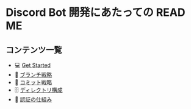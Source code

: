 # Discord Bot 開発にあたっての READ ME

## コンテンツ一覧

- 💻 [Get Started](./get-started.md)
- 🌲 [ブランチ戦略](./branch-strategy.md)
- 📝 [コミット戦略](./commit-strategy.md)
- 🗄️ [ディレクトリ構成](./directory-strategy.md)
- 🛂 [認証の仕組み](./how-to-auth.md)
